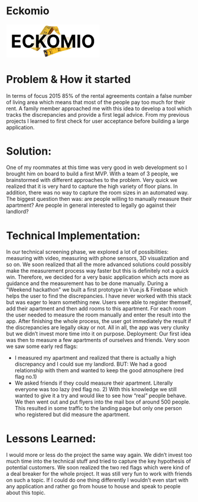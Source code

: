 # Eckomio
<img src="-project-image-0.png" width=50% height=50%>

# Problem & How it started
In terms of focus 2015 85% of the rental agreements contain a false number of living area which means that most of the people pay too much for their rent. A family member approached me with this idea to develop a tool which tracks the discrepancies and provide a first legal advice. From my previous projects I learned to first check for user acceptance before building a large application.

# Solution:
One of my roommates at this time was very good in web development so I brought him on board to build a first MVP. With a team of 3 people, we brainstormed with different approaches to the problem. Very quick we realized that it is very hard to capture the high variety of floor plans. In addition, there was no way to capture the room sizes in an automated way. The biggest question then was: are people willing to manually measure their apartment? Are people in general interested to legally go against their landlord?

# Technical Implementation:
In our technical screening phase, we explored a lot of possibilities: measuring with video, measuring with phone sensors, 3D visualization and so on. We soon realized that all the more advanced solutions could possibly make the measurement process way faster but this is definitely not a quick win. Therefore, we decided for a very basic application which acts more as guidance and the measurement has to be done manually.
During a "Weekend hackathon" we built a first prototype in Vue.js & Firebase which helps the user to find the discrepancies. I have never worked with this stack but was eager to learn something new. Users were able to register themself, add their apartment and then add rooms to this apartment. For each room the user needed to measure the room manually and enter the result into the app. After finishing the whole process, the user got immediately the result if the discrepancies are legally okay or not. All in all, the app was very clunky but we didn’t invest more time into it on purpose.
Deployment:
Our first idea was then to measure a few apartments of ourselves and friends. Very soon we saw some early red flags:
-	I measured my apartment and realized that there is actually a high discrepancy and I could sue my landlord. BUT: We had a good relationship with them and wanted to keep the good atmosphere (red flag no.1)
-	We asked friends if they could measure their apartment. Literally everyone was too lazy (red flag no. 2)
With this knowledge we still wanted to give it a try and would like to see how “real” people behave. We then went out and put flyers into the mail box of around 500 people. This resulted in some traffic to the landing page but only one person who registered but did measure the apartment.

# Lessons Learned:
I would more or less do the project the same way again. We didn’t invest too much time into the technical stuff and tried to capture the key hypothesis of potential customers. We soon realized the two red flags which were kind of a deal breaker for the whole project. It was still very fun to work with friends on such a topic. If I could do one thing differently I wouldn’t even start with any application and rather go from house to house and speak to people about this topic.
